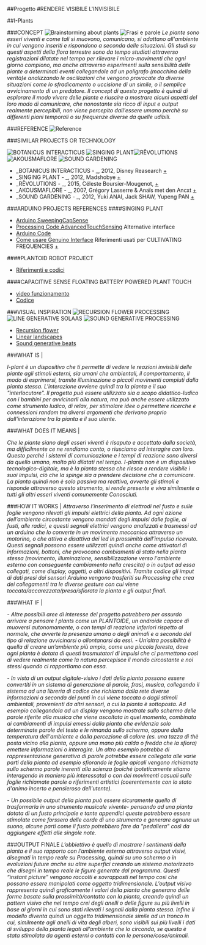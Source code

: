 ##Progetto 
#RENDERE VISIBILE L'INVISIBILE

##I-Plants

###CONCEPT
![Brainstorming about plants](http://i.imgur.com/HKTG8SR.jpg?1)
![Frasi e parole](http://i.imgur.com/zbLipPl.jpg?1)
*Le piante sono esseri viventi e come tali si muovono, comunicano, si adattano all'ambiente in cui vengono inseriti e rispondono a seconda delle situazioni. Gli studi su questi aspetti della flora terrestre sono da tempo studiati attraverso registrazioni dilatate nel tempo per rilevare i micro-movimenti che ogni giorno compiono, ma anche attraverso esperimenti sulla sensibilità delle piante a determinati eventi collegandole ad un poligrafo (macchina della verità)e analizzando le oscillazioni che vengono provocate da diverse situazioni come lo sfradicamento o uccisione di un simile, o il semplice avvicinamento di un predatore.*
*Il concept di questo progetto è quindi di esplorare il modo vivere delle piante e riuscire a mostrare alcuni aspetti del loro modo di comunicare, che nonostante sia ricco di input e output realmente percepibili, non viene percepito dall'essere umano perchè su differenti piani temporali o su frequenze diverse da quelle udibili.*



###REFERENCE
![Reference](http://i.imgur.com/PTkB009.jpg)

###SIMILAR PROJECTS OR TECHNOLOGY

![BOTANICUS INTERACTICUS](http://i.imgur.com/Hr4iskU.jpg?1) ![SINGING PLANT](http://i.imgur.com/CTYFpfh.jpg?1)![RÊVOLUTIONS](http://i.imgur.com/9jSRPeZ.jpg?1) ![AKOUSMAFLORE](http://i.imgur.com/n6DP6Pf.jpg?1) ![SOUND GARDENING](http://i.imgur.com/bJmEo5L.jpg?3)



- _BOTANICUS INTERACTICUS - _, 2012, Disney Reasearch [+](http://www.disneyresearch.com/project/botanicus-interacticus-interactive-plant-technology)
- _SINGING PLANT - _, 2012, Madshobye
[+](http://www.instructables.com/id/Singing-plant-Make-your-plant-sing-with-Arduino-/?ALLSTEPS)
- _RÊVOLUTIONS - _, 2015, Céleste Boursier-Mougenot,
[+](https://www.youtube.com/watch?v=SIM2EZ5EVw8)
- _AKOUSMAFLORE - _, 2007, Grégory Lasserre & Anaïs met den Ancxt
[+](http://www.scenocosme.com/akousmaflore.htm)
- _SOUND GARDENING - _, 2012, Yuki ANAI, Jack SHAW, Yupeng PAN
[+](http://sorauta.net/products/sound_gardening)


###ARDUINO PROJECTS REFERENCES
####SINGING PLANT
- [Arduino SweepingCapSense](https://github.com/KingWalrus/SweepingCapSense)
- [Processing Code AdvancedTouchSensing](https://github.com/Illutron/AdvancedTouchSensing)
Alternative interface 
- [Arduino Code](https://www.dropbox.com/sh/jxkno1vgka7yisf/MZe8m3G4br)
- [Come usare Genuino Interface](http://www.instructables.com/id/Guino-Dashboard-for-your-Arduino/)
Riferimenti usati per CULTIVATING FREQUENCIES [+](http://www.nime.org/proceedings/2014/nime2014_515.pdf)

####PLANTOID ROBOT PROJECT
- [Riferimenti e codici](http://borsaci06.com/plantoid_project.htm)

####CAPACITIVE SENSE FLOATING BATTERY POWERED PLANT TOUCH 
- [video funzionamento](https://www.youtube.com/watch?v=YpCyQFfrp54)
- [Codice](http://pastebin.com/M19LLQRv)

###VISUAL INSPIRATION
![RECURSION FLOWER PROCESSING](http://www.diana-lange.de/portfolio/generative/nature_of_code/img/ast_07.jpg) ![LINE GENERATIVE SOLAAS](http://i.imgur.com/9LAifst.png?1) ![SOUND GENERATIVE PROCESSING](http://i.imgur.com/jmL9ukv.png?2)

- [Recursion flower](http://www.diana-lange.de/portfolio/generative/nature_of_code/nature.html#navi)
- [Linear landscapes](https://www.flickr.com/photos/solaas/sets/72157624193851901)
- [Sound generative beats](https://vimeo.com/24133373)




###WHAT IS |

*I-plant è un dispositivo che ti permette di vedere le reazioni invisibili delle piante agli stimoli esterni, sia umani che ambientali, il comportamento, il modo di esprimersi, tramite illuminazione o piccoli movimenti compiuti dalla pianta stessa. L'interazione avviene quindi tra la pianta e il suo "interlocutore". Il progetto può essere utilizzato sia a scopo didattico-ludico con i bambini per avvicinarli alla natura, ma può anche essere utilizzato come strumento ludico, di relax, per stimolare idee o permettere ricerche e connessioni random tra diversi argomenti che derivano proprio dall'interazione tra la pianta e il suo utente.*

###WHAT DOES IT MEANS |

*Che le piante siano degli esseri viventi è risaputo e accettato dalla società, ma difficilmente ce ne rendiamo conto, o riusciamo ad interagire con loro. Questo perché i sistemi di comunicazione e i tempi di reazione sono diversi da quello umano, molto più dilatati nel tempo. I-plants non è un dispositivo tecnologico-digitale, ma è la pianta stessa che riesce a rendere visibile i suoi impulsi, ciò che la spinge sia a prendere decisione che a comunicare. La pianta quindi non è solo passiva ma reattiva, avverte gli stimoli e risponde attraverso questo strumento, si rende presente e viva similmente a tutti gli altri esseri viventi comunemente Conosciuti.*

###HOW IT WORKS |
*Attraverso l’inserimento di elettrodi nel fusto e sulle foglie vengono rilevati gli impulsi elettrici della pianta. Ad ogni azione dell’ambiente circostante vengono mandati degli impulsi dalle foglie, ai fusti, alle radici, e questi segnali elettrici vengono analizzati e trasmessi ad un arduino che lo converte in un movimento meccanico attraverso un motorino, o che attiva e disattiva dei led in prossimità dell’impulso ricevuto. Questi segnali possono essere utilizzati quindi anche come attivatori di informazioni, bottoni, che provocano cambiamenti di stato nella pianta stessa (movimento, illuminazione, sensibilizzazione verso l'ambiente esterno con conseguente cambiamento nella crescita) o in output ad essa collegati, come display, oggetti, o altri dispositivi. Tramite codice gli imput di dati presi dai sensori Arduino vengono trasferiti su Processing che crea dei collegamenti tra le diverse gesture con cui viene toccata/accarezzata/presa/sfiorata la pianta e gli output finali.*

###WHAT IF |

*- Altre possibili aree di interesse del progetto potrebbero per assurdo arrivare a pensare I plants come un PLANTOIDE, un androide capace di muoversi autonomamente, o con tempi di reazione inferiori rispetto al normale, che avverte la presenza umana o degli animali e a seconda del tipo di relazione avvicinarsi o allontanarsi da essi.* 
*- Un’altra possibilità è quella di creare un’ambiente più ampio, come una piccola foresta, dove ogni pianta è dotata di questi trasmutatori di impulsi che ci permettono così di vedere realmente come la natura percepisce il mondo circostante e noi stessi quando ci rapportiamo con essa.*

*- In vista di un output digitale-visivo i dati della pianta possono essere convertiti in un sistema di generazione di parole, frasi, musica, collegando il sistema ad una libreria di codice che richiama dalla rete diverse informazioni a seconda dei punti in cui viene toccata o dagli stimoli ambientali, provenienti da altri sensori, a cui la pianta è sottoposta. Ad esempio collegandola ad un display vengono mostrate sullo schermo delle parole riferite alla musica che viene ascoltata in quel momento, combinata ai cambiamenti di impulsi emessi dalla pianta che evidenzia solo determinate parole del testo e le rimanda sullo schermo, oppure dalla temperatura dell'ambiente e dalla percezione di calore (es. una tazza di thè posta vicino alla pianta, oppure una mano più calda o fredda che la sfiora) emettere informazioni o interagire. Un altro esempio potrebbe di rappresentazione generativa di parole potrebbe essere collegata alle varie parti della pianta ad esempio sfiorando le foglie apicali vengono richiamate sullo schermo parole inerenti alla scienza (poichè ipoteticamente stiamo interagendo in maniera più interessata) o con dei movimenti casuali sulle foglie richiamate parole o riferimenti artistici (coerentemente con lo stato d'animo incerto e pensieroso dell'utente).*

*- Un possibile output della pianta può essere sicuramente quello di trasformarla in uno strumento musicale vivente- pensando ad una pianta dotata di un fusto principale e tante appendici queste potrebbero essere stimolate come forssero delle corde di uno strumento e generare ognuna un suono, alcune parti come il fusto potrebbero fare da "pedaliera" così da aggiungere effetti alle singole note.* 



###OUTPUT FINALE
*L’obbiettivo è quello di mostrare i sentimenti della pianta e il suo rapporto con l’ambiente esterno attraverso output visivi, disegnati in tempo reale su Processing, quindi su uno schermo o in evoluzioni future anche su altre superfici creando un sistema motorizzato che disegni in tempo reale le figure generate dal programma. Questi “instant picture” vengono raccolti e sovrapposti nel tempo così che possano essere manipolati come oggetto tridimensionale.*
*L’output visivo rappresenta quindi graficamente i valori della pianta che generano delle forme basate sulla prossimità/contatto con la pianta, creando quindi un pattern visivo che nel tempo crei degli anelli o delle figure su più livelli in base ai giorni in cui sono stati rilevati i segnali dalla pianta stessa. Infine il modello diventa quindi un oggetto tridimensionale simile ad un tronco in cui, similmente agli anelli di vita degli alberi,  sono visibili sui più livelli i dati di sviluppo della pianta legati all’ambiente che lo circonda, se questa è stata stimolata da agenti esterni o contatti con le persone/cose/animali.*
